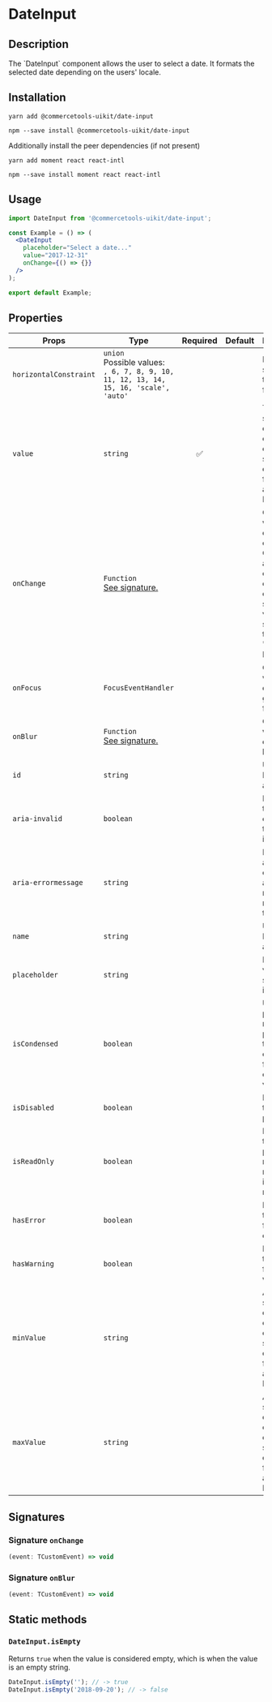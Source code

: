 <!-- THIS IS AN AUTOGENERATED FILE. DO NOT EDIT THIS FILE DIRECTLY. -->
<!-- This file is created by the `yarn generate-readme` script. -->

# DateInput

## Description

The \`DateInput\` component allows the user to select a date. It formats the selected date depending on the users' locale.

## Installation

```
yarn add @commercetools-uikit/date-input
```

```
npm --save install @commercetools-uikit/date-input
```

Additionally install the peer dependencies (if not present)

```
yarn add moment react react-intl
```

```
npm --save install moment react react-intl
```

## Usage

```jsx
import DateInput from '@commercetools-uikit/date-input';

const Example = () => (
  <DateInput
    placeholder="Select a date..."
    value="2017-12-31"
    onChange={() => {}}
  />
);

export default Example;
```

## Properties

| Props                  | Type                                                                                         | Required | Default | Description                                                                                                                               |
| ---------------------- | -------------------------------------------------------------------------------------------- | :------: | ------- | ----------------------------------------------------------------------------------------------------------------------------------------- |
| `horizontalConstraint` | `union`<br/>Possible values:<br/>`, 6, 7, 8, 9, 10, 11, 12, 13, 14, 15, 16, 'scale', 'auto'` |          |         | Horizontal size limit of the input field.                                                                                                 |
| `value`                | `string`                                                                                     |    ✅    |         | The selected date, must either be an empty string or a date formatted as "YYYY-MM-DD".                                                    |
| `onChange`             | `Function`<br/>[See signature.](#signature-onchange)                                         |          |         | Called when the date changes. Called with an event containing either an empty string (no value) or a string in this format: "YYYY-MM-DD". |
| `onFocus`              | `FocusEventHandler`                                                                          |          |         | Called when the date input gains focus.                                                                                                   |
| `onBlur`               | `Function`<br/>[See signature.](#signature-onblur)                                           |          |         | Called when the date input loses focus.                                                                                                   |
| `id`                   | `string`                                                                                     |          |         | Used as the HTML `id` attribute.                                                                                                          |
| `aria-invalid`         | `boolean`                                                                                    |          |         | Indicate if the value entered in the input is invalid.                                                                                    |
| `aria-errormessage`    | `string`                                                                                     |          |         | HTML ID of an element containing an error message related to the input.                                                                   |
| `name`                 | `string`                                                                                     |          |         | Used as the HTML `name` attribute.                                                                                                        |
| `placeholder`          | `string`                                                                                     |          |         | Placeholder value to show in the input field                                                                                              |
| `isCondensed`          | `boolean`                                                                                    |          |         | Use this property to reduce the paddings of the component for a ui compact variant                                                        |
| `isDisabled`           | `boolean`                                                                                    |          |         | Disables the date picker                                                                                                                  |
| `isReadOnly`           | `boolean`                                                                                    |          |         | Disables the date picker menu and makes input field read-only                                                                             |
| `hasError`             | `boolean`                                                                                    |          |         | Indicates the input field has an error                                                                                                    |
| `hasWarning`           | `boolean`                                                                                    |          |         | Indicates the input field has a warning                                                                                                   |
| `minValue`             | `string`                                                                                     |          |         | A minimum selectable date. Must either be an empty string or a date formatted as "YYYY-MM-DD".                                            |
| `maxValue`             | `string`                                                                                     |          |         | A maximum selectable date. Must either be an empty string or a date formatted as "YYYY-MM-DD".                                            |

## Signatures

### Signature `onChange`

```ts
(event: TCustomEvent) => void
```

### Signature `onBlur`

```ts
(event: TCustomEvent) => void
```

## Static methods

### `DateInput.isEmpty`

Returns `true` when the value is considered empty, which is when the value is an empty string.

```js
DateInput.isEmpty(''); // -> true
DateInput.isEmpty('2018-09-20'); // -> false
```
